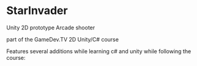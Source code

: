 # StarInvader
 Unity 2D prototype Arcade shooter 


part of the GameDev.TV 2D Unity/C# course


Features several additions while learning c# and unity while following the course:


